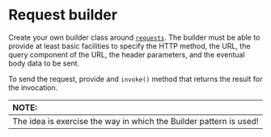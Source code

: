 # Request builder

Create your own builder class around [`requests`](https://github.com/psf/requests). The builder must be able to provide at least basic facilities to specify the HTTP method, the URL, the query component of the URL, the header parameters, and the eventual body data to be sent.

To send the request, provide and `invoke()` method that returns the result for the invocation.

| NOTE: |
| :---- |
| The idea is exercise the way in which the Builder pattern is used! |
